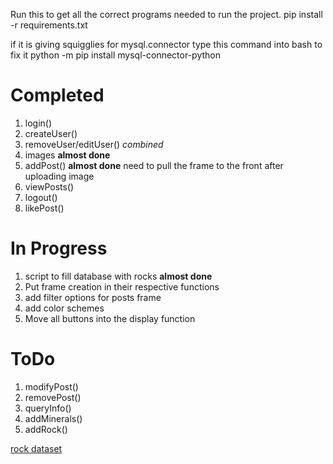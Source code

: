 
Run this to get all the correct programs needed to run the project.
pip install -r requirements.txt 

if it is giving squigglies for mysql.connector type this command into bash to fix it 
python -m pip install mysql-connector-python

# Completed
1. login()
2. createUser()
3. removeUser/editUser() *combined*
4. images **almost done**
5. addPost() **almost done** need to pull the frame to the front after uploading image
6. viewPosts()
7. logout()
8. likePost()

# In Progress
1. script to fill database with rocks **almost done**
2. Put frame creation in their respective functions
3. add filter options for posts frame
4. add color schemes
5. Move all buttons into the display function
# ToDo

1. modifyPost()
2. removePost()
3. queryInfo()
4. addMinerals()
5. addRock()


[rock dataset](https://en.wikipedia.org/wiki/List_of_rock_types)